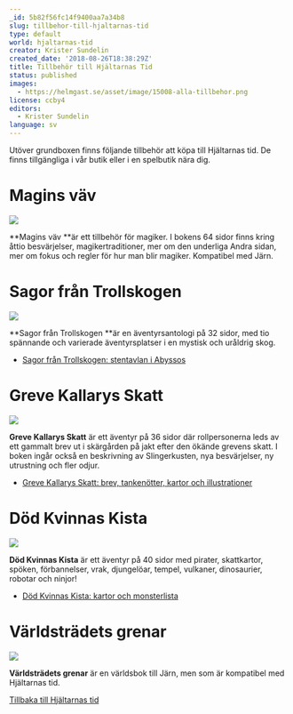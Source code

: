 ```yaml
---
_id: 5b82f56fc14f9400aa7a34b8
slug: tillbehor-till-hjaltarnas-tid
type: default
world: hjaltarnas-tid
creator: Krister Sundelin
created_date: '2018-08-26T18:38:29Z'
title: Tillbehör till Hjältarnas Tid
status: published
images:
  - https://helmgast.se/asset/image/15008-alla-tillbehor.png
license: ccby4
editors:
  - Krister Sundelin
language: sv
---
```

Utöver grundboxen finns följande tillbehör att köpa till Hjältarnas tid. De finns tillgängliga i vår butik eller i en spelbutik nära dig.

# Magins väv

![](https://fablr.co/asset/image/dummy-magi-final.png)

**Magins väv **är ett tillbehör för magiker. I bokens 64 sidor finns kring åttio besvärjelser, magikertraditioner, mer om den underliga Andra sidan, mer om fokus och regler för hur man blir magiker. Kompatibel med Järn.

# Sagor från Trollskogen

![](https://fablr.co/asset/image/dummy-trollskogen-final.png)

**Sagor från Trollskogen **är en äventyrsantologi på 32 sidor, med tio spännande och varierade äventyrsplatser i en mystisk och uråldrig skog.

 * [Sagor från Trollskogen: stentavlan i Abyssos](http://fablr.co/asset/link/hjalpmedel-stentavla.pdf)


# Greve Kallarys Skatt

![](https://fablr.co/asset/image/mockup-kallarys-skatt-final.png)

**Greve Kallarys Skatt** är ett äventyr på 36 sidor där rollpersonerna leds av ett gammalt brev ut i skärgården på jakt efter den ökände grevens skatt. I boken ingår också en beskrivning av Slingerkusten, nya besvärjelser, ny utrustning och fler odjur.

 * [Greve Kallarys Skatt: brev, tankenötter, kartor och illustrationer](https://fablr.co/asset/link/hjalpmedel-kallary-a4.pdf)


# Död Kvinnas Kista

![](https://fablr.co/asset/image/mockup-dod-kvinnas-kista.png)

**Död Kvinnas Kista** är ett äventyr på 40 sidor med pirater, skattkartor, spöken, förbannelser, vrak, djungelöar, tempel, vulkaner, dinosaurier, robotar och ninjor!

 * [Död Kvinnas Kista: kartor och monsterlista](https://fablr.co/asset/link/hjalpmedel-dod-kvinnas-kista-20180325.pdf)


# Världsträdets grenar

![](https://helmgast.se/asset/image/mockup-varldstradet-final.png)

**Världsträdets grenar** är en världsbok till Järn, men som är kompatibel med Hjältarnas tid.

[Tillbaka till Hjältarnas tid](https://helmgast.se/hjaltarnas-tid/)
